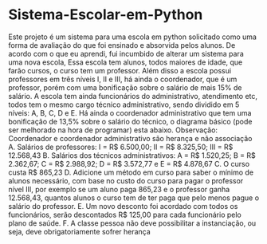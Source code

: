 # Sistema-Escolar-em-Python
Este projeto é um sistema para uma escola em python solicitado como uma forma de avaliação do que foi ensinado e absorvida pelos alunos. De acordo com o que eu aprendi, fui incumbido de alterar um sistema para uma nova escola, Essa escola tem alunos, todos maiores de idade, que farão cursos, o curso tem um professor. Além disso a escola possui professores em três níveis I, II e III, há ainda o coordenador, que é um professor, porém com uma bonificação sobre o salário de mais 15% de salário. A escola tem ainda funcionários do administrativo, atendimento etc, todos tem o mesmo cargo técnico administrativo, sendo dividido em 5 níveis: A, B, C, D e E. Há ainda o coordenador administrativo que tem uma bonificação de 13,5% sobre o salário do técnico, o diagrama básico (pode ser melhorado na hora de programar) esta abaixo.  Observação: Coordenador e coordenador administrativo são herança e não associação A. Salários de professores: I = R$ 6.500,00; II = R$ 8.325,50; III = R$ 12.568,43 B. Salários dos técnicos administrativos: A = R$ 1.520,25; B = R$ 2.362,67; C = R$ 2.988,92; D = R$ 3.572,77 e E = R$ 4.878,67 C. O curso custa R$ 865,23 D. Adicione um método em curso para saber o mínimo de alunos necessário, com base no custo do curso para pagar o professor nível III, por exemplo se um aluno paga 865,23 e o professor ganha 12.568,43, quantos alunos o curso tem de ter paga que pelo menos pague o salário do professor. E. Um novo desconto foi acordado com todos os funcionários, serão descontados R$ 125,00 para cada funcionário pelo plano de saúde. F. A classe pessoa não deve possibilitar a instanciação, ou seja, deve obrigatoriamente sofrer herança
